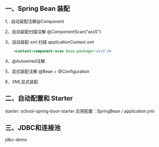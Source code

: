 ## 一、Spring Bean 装配
1、自动装配注解@Component

2、自动装配扫描注解 @ComponentScan("ass5")

3、自动装配 xml 扫描 applicationContext.xml  
```xml
    <context:component-scan base-package="ass5"/>
```

4、@Autowired注解

5、显式装配注解 @Bean + @Configuration

6、XML显式装配

## 二、自动配置和 Starter
starter: school-spring-boot-starter
应用配置：SpringBean / application.yml

## 三、JDBC和连接池
jdbc-demo